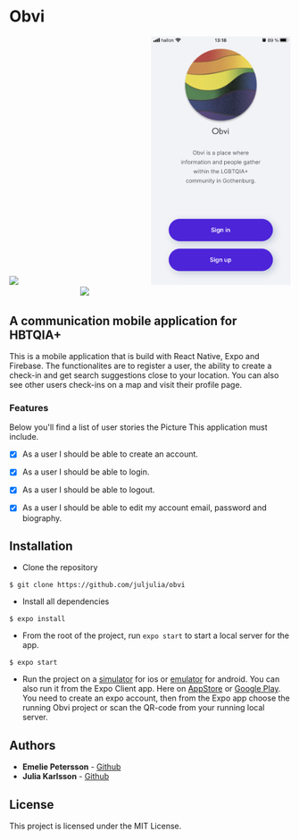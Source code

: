 # Obvi

<p align="center">
<img src="./reg.gif" style="display: inline-block" width="250px">
<img src="./start.png" style="display: inline-block" width="250px">
<img src="./checkin.gif" style="display: inline-block " width="250px">
</p>

## A communication mobile application for HBTQIA+

<!-- ![Image description]() -->

This is a mobile application that is build with React Native, Expo and Firebase. The functionalites are to register a user, the ability to create a check-in and get search suggestions close to your location. You can also see other users check-ins on a map and visit their profile page.

### Features
Below you'll find a list of user stories the Picture This application must include.

- [x] As a user I should be able to create an account.

- [x] As a user I should be able to login.

- [x] As a user I should be able to logout.

- [x] As a user I should be able to edit my account email, password and biography.


## Installation

- Clone the repository

```
$ git clone https://github.com/juljulia/obvi
```

- Install all dependencies

```
$ expo install
```

- From the root of the project, run `expo start` to start a local server for the app.

```
$ expo start
```

- Run the project on a [simulator](https://docs.expo.io/workflow/ios-simulator/) for ios or [emulator](https://docs.expo.io/workflow/android-studio-emulator/) for android. You can also run it from the Expo Client app. Here on [AppStore](https://apps.apple.com/se/app/expo-client/id982107779) or [Google Play](https://play.google.com/store/apps/details?id=host.exp.exponent&hl=en_US&gl=US). You need to create an expo account, then from the Expo app choose the running Obvi project or scan the QR-code from your running local server.

## Authors

- **Emelie Petersson** - [Github](https://github.com/emeliepetersson)
- **Julia Karlsson** - [Github](https://github.com/Juljulia)

## License

This project is licensed under the MIT License.
